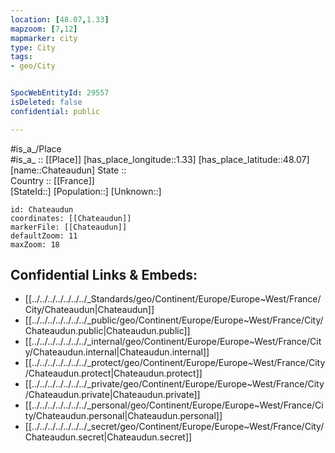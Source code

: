 ```yaml
---
location: [48.07,1.33] 
mapzoom: [7,12] 
mapmarker: city 
type: City
tags:
- geo/City


SpocWebEntityId: 29557
isDeleted: false
confidential: public

---
```

#is_a_/Place  
#is_a_ :: [[Place]] 
[has_place_longitude::1.33] 
[has_place_latitude::48.07] 
[name::Chateaudun] 
State ::  
Country :: [[France]]  
[StateId::] 
[Population::] 
[Unknown::] 


```leaflet
id: Chateaudun
coordinates: [[Chateaudun]] 
markerFile: [[Chateaudun]] 
defaultZoom: 11 
maxZoom: 18
```


## Confidential Links & Embeds: 
- [[../../../../../../../_Standards/geo/Continent/Europe/Europe~West/France/City/Chateaudun|Chateaudun]] 
- [[../../../../../../../_public/geo/Continent/Europe/Europe~West/France/City/Chateaudun.public|Chateaudun.public]] 
- [[../../../../../../../_internal/geo/Continent/Europe/Europe~West/France/City/Chateaudun.internal|Chateaudun.internal]] 
- [[../../../../../../../_protect/geo/Continent/Europe/Europe~West/France/City/Chateaudun.protect|Chateaudun.protect]] 
- [[../../../../../../../_private/geo/Continent/Europe/Europe~West/France/City/Chateaudun.private|Chateaudun.private]] 
- [[../../../../../../../_personal/geo/Continent/Europe/Europe~West/France/City/Chateaudun.personal|Chateaudun.personal]] 
- [[../../../../../../../_secret/geo/Continent/Europe/Europe~West/France/City/Chateaudun.secret|Chateaudun.secret]] 
